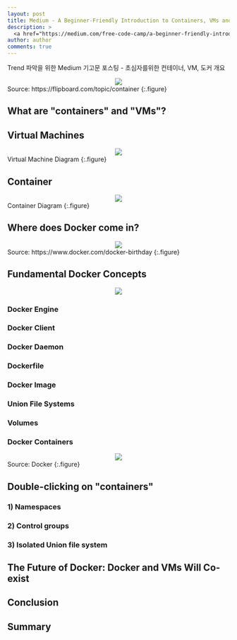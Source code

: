 ```yaml
---
layout: post
title: Medium - A Beginner-Friendly Introduction to Containers, VMs and Docker
description: >
  <a href="https://medium.com/free-code-camp/a-beginner-friendly-introduction-to-containers-vms-and-docker-79a9e3e119b">원문 - Preethi Kasireddy</a>
author: author
comments: true
---
```


Trend 파악을 위한 Medium 기고문 포스팅 - 초심자를위한 컨테이너, VM, 도커 개요

<center>
<img src="https://miro.medium.com/max/2560/1*k8n7Jx9UaLRAxum9HMp8nQ.png"/>
</center>
Source: https://flipboard.com/topic/container
{:.figure}

## What are "containers" and "VMs"?

## Virtual Machines

<center>
<img src="https://miro.medium.com/max/1520/1*RKPXdVaqHRzmQ5RPBH_d-g.png"/>
</center>
Virtual Machine Diagram
{:.figure}

## Container

<center>
<img src="https://miro.medium.com/max/1640/1*V5N9gJdnToIrgAgVJTtl_w.png"/>
</center>
Container Diagram
{:.figure}

## Where does Docker come in?

<center>
<img src="https://miro.medium.com/max/1746/1*sGHbxxLdm87_n7tKQS3EUg.png"/>
</center>
Source: https://www.docker.com/docker-birthday
{:.figure}

## Fundamental Docker Concepts

<center>
<img src="https://miro.medium.com/max/1636/1*K7p9dzD9zHuKEMgAcbSLPQ.png"/>
</center>

### Docker Engine

### Docker Client

### Docker Daemon

### Dockerfile

### Docker Image

### Union File Systems

### Volumes

### Docker Containers

<center>
<img src="https://miro.medium.com/max/1600/1*hZgRPWerZVbaGT8jJiJZVQ.png"/>
</center>
Source: Docker
{:.figure}

## Double-clicking on "containers"

### 1) Namespaces

### 2) Control groups

### 3) Isolated Union file system

## The Future of Docker: Docker and VMs Will Co-exist

## Conclusion

## Summary
